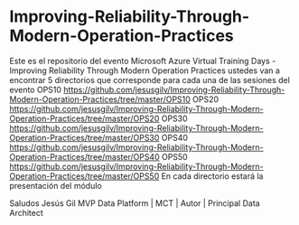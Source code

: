 # Improving-Reliability-Through-Modern-Operation-Practices
Este es el repositorio del evento Microsoft Azure Virtual Training Days - Improving Reliability Through Modern Operation Practices
ustedes van a encontrar 5 directorios que corresponde para cada una de las sesiones del evento
OPS10
https://github.com/jesusgilv/Improving-Reliability-Through-Modern-Operation-Practices/tree/master/OPS10
OPS20
https://github.com/jesusgilv/Improving-Reliability-Through-Modern-Operation-Practices/tree/master/OPS20
OPS30
https://github.com/jesusgilv/Improving-Reliability-Through-Modern-Operation-Practices/tree/master/OPS30
OPS40
https://github.com/jesusgilv/Improving-Reliability-Through-Modern-Operation-Practices/tree/master/OPS40
OPS50
https://github.com/jesusgilv/Improving-Reliability-Through-Modern-Operation-Practices/tree/master/OPS50
En cada directorio estará la presentación del módulo

Saludos
Jesús Gil
MVP Data Platform | MCT | Autor | Principal Data Architect
